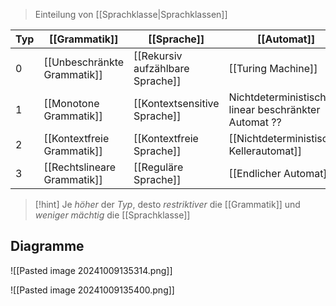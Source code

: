 > Einteilung von [[Sprachklasse|Sprachklassen]]

| Typ | [[Grammatik]]               | [[Sprache]]                      | [[Automat]]                                           |
| --- | --------------------------- | -------------------------------- | ----------------------------------------------------- |
| 0   | [[Unbeschränkte Grammatik]] | [[Rekursiv aufzählbare Sprache]] | [[Turing Machine]]                                    |
| 1   | [[Monotone Grammatik]]      | [[Kontextsensitive Sprache]]     | Nichtdeterministischer linear beschränkter Automat ?? |
| 2   | [[Kontextfreie Grammatik]]  | [[Kontextfreie Sprache]]         | [[Nichtdeterministischer Kellerautomat]]              |
| 3   | [[Rechtslineare Grammatik]] | [[Reguläre Sprache]]             | [[Endlicher Automat]]                                 |


> [!hint] Je _höher_ der _Typ_, desto _restriktiver_ die [[Grammatik]] und _weniger mächtig_ die [[Sprachklasse]]

## Diagramme

![[Pasted image 20241009135314.png]]

![[Pasted image 20241009135400.png]]